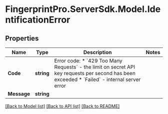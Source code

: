 # FingerprintPro.ServerSdk.Model.IdentificationError
## Properties

Name | Type | Description | Notes
------------ | ------------- | ------------- | -------------
**Code** | **string** | Error code:  * &#x60;429 Too Many Requests&#x60; - the limit on secret API key requests per second has been exceeded  * &#x60;Failed&#x60; - internal server error  | 
**Message** | **string** |  | 

[[Back to Model list]](../README.md#documentation-for-models) [[Back to API list]](../README.md#documentation-for-api-endpoints) [[Back to README]](../README.md)

